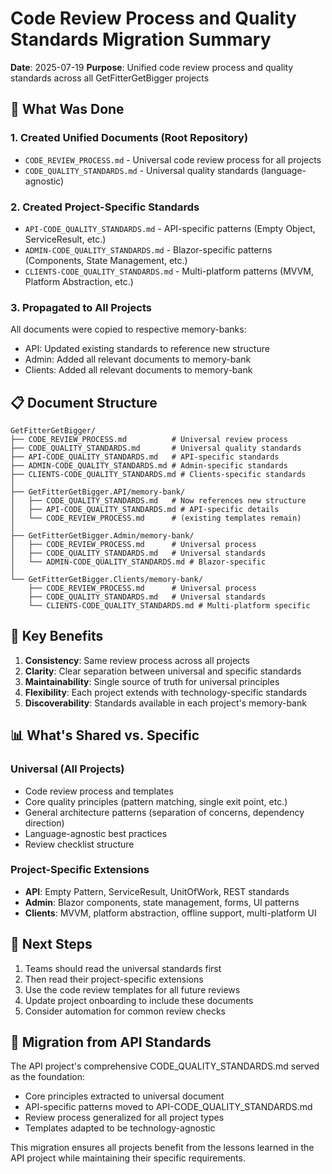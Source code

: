 # Code Review Process and Quality Standards Migration Summary

**Date**: 2025-07-19
**Purpose**: Unified code review process and quality standards across all GetFitterGetBigger projects

## 🎯 What Was Done

### 1. **Created Unified Documents** (Root Repository)
- `CODE_REVIEW_PROCESS.md` - Universal code review process for all projects
- `CODE_QUALITY_STANDARDS.md` - Universal quality standards (language-agnostic)

### 2. **Created Project-Specific Standards**
- `API-CODE_QUALITY_STANDARDS.md` - API-specific patterns (Empty Object, ServiceResult, etc.)
- `ADMIN-CODE_QUALITY_STANDARDS.md` - Blazor-specific patterns (Components, State Management, etc.)
- `CLIENTS-CODE_QUALITY_STANDARDS.md` - Multi-platform patterns (MVVM, Platform Abstraction, etc.)

### 3. **Propagated to All Projects**
All documents were copied to respective memory-banks:
- API: Updated existing standards to reference new structure
- Admin: Added all relevant documents to memory-bank
- Clients: Added all relevant documents to memory-bank

## 📋 Document Structure

```
GetFitterGetBigger/
├── CODE_REVIEW_PROCESS.md          # Universal review process
├── CODE_QUALITY_STANDARDS.md       # Universal quality standards
├── API-CODE_QUALITY_STANDARDS.md   # API-specific standards
├── ADMIN-CODE_QUALITY_STANDARDS.md # Admin-specific standards
├── CLIENTS-CODE_QUALITY_STANDARDS.md # Clients-specific standards
│
├── GetFitterGetBigger.API/memory-bank/
│   ├── CODE_QUALITY_STANDARDS.md   # Now references new structure
│   ├── API-CODE_QUALITY_STANDARDS.md # API-specific details
│   └── CODE_REVIEW_PROCESS.md      # (existing templates remain)
│
├── GetFitterGetBigger.Admin/memory-bank/
│   ├── CODE_REVIEW_PROCESS.md      # Universal process
│   ├── CODE_QUALITY_STANDARDS.md   # Universal standards
│   └── ADMIN-CODE_QUALITY_STANDARDS.md # Blazor-specific
│
└── GetFitterGetBigger.Clients/memory-bank/
    ├── CODE_REVIEW_PROCESS.md      # Universal process
    ├── CODE_QUALITY_STANDARDS.md   # Universal standards
    └── CLIENTS-CODE_QUALITY_STANDARDS.md # Multi-platform specific
```

## 🔑 Key Benefits

1. **Consistency**: Same review process across all projects
2. **Clarity**: Clear separation between universal and specific standards
3. **Maintainability**: Single source of truth for universal principles
4. **Flexibility**: Each project extends with technology-specific standards
5. **Discoverability**: Standards available in each project's memory-bank

## 📊 What's Shared vs. Specific

### Universal (All Projects)
- Code review process and templates
- Core quality principles (pattern matching, single exit point, etc.)
- General architecture patterns (separation of concerns, dependency direction)
- Language-agnostic best practices
- Review checklist structure

### Project-Specific Extensions
- **API**: Empty Pattern, ServiceResult, UnitOfWork, REST standards
- **Admin**: Blazor components, state management, forms, UI patterns
- **Clients**: MVVM, platform abstraction, offline support, multi-platform UI

## 🚀 Next Steps

1. Teams should read the universal standards first
2. Then read their project-specific extensions
3. Use the code review templates for all future reviews
4. Update project onboarding to include these documents
5. Consider automation for common review checks

## 📝 Migration from API Standards

The API project's comprehensive CODE_QUALITY_STANDARDS.md served as the foundation:
- Core principles extracted to universal document
- API-specific patterns moved to API-CODE_QUALITY_STANDARDS.md
- Review process generalized for all project types
- Templates adapted to be technology-agnostic

This migration ensures all projects benefit from the lessons learned in the API project while maintaining their specific requirements.